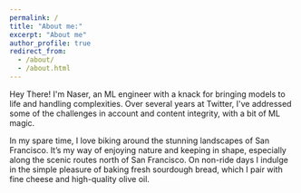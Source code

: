 ```yaml
---
permalink: /
title: "About me:"
excerpt: "About me"
author_profile: true
redirect_from: 
  - /about/
  - /about.html
---
```

Hey There! I'm Naser, an ML engineer with a knack for bringing models to life and handling complexities. Over several years at Twitter, I've addressed some of the challenges in account and content integrity, with a bit of ML magic.

In my spare time, I love biking around the stunning landscapes of San Francisco. It’s my way of enjoying nature and keeping in shape, especially along the scenic routes north of San Francisco. 
On non-ride days I indulge in the simple pleasure of baking fresh sourdough bread, which I pair with fine cheese and high-quality olive oil.

